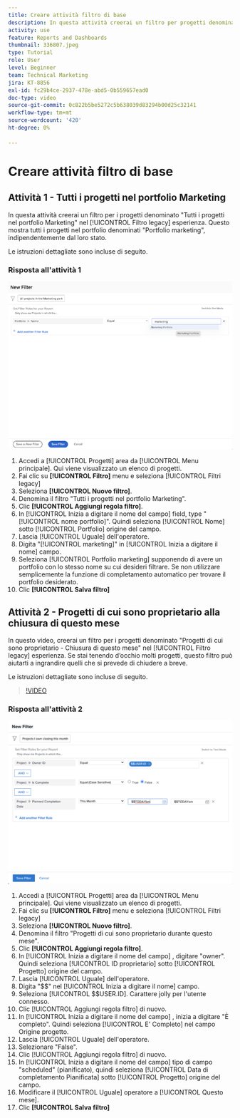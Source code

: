 ```yaml
---
title: Creare attività filtro di base
description: In questa attività creerai un filtro per progetti denominato "Progetti di cui sono Proprietario che chiudono questo mese".
activity: use
feature: Reports and Dashboards
thumbnail: 336807.jpeg
type: Tutorial
role: User
level: Beginner
team: Technical Marketing
jira: KT-8856
exl-id: fc29b4ce-2937-478e-abd5-0b559657ead0
doc-type: video
source-git-commit: 0c822b5be5272c5b638039d83294b00d25c32141
workflow-type: tm+mt
source-wordcount: '420'
ht-degree: 0%

---
```


# Creare attività filtro di base

## Attività 1 - Tutti i progetti nel portfolio Marketing

In questa attività creerai un filtro per i progetti denominato &quot;Tutti i progetti nel portfolio Marketing&quot; nel [!UICONTROL Filtro legacy] esperienza. Questo mostra tutti i progetti nel portfolio denominati &quot;Portfolio marketing&quot;, indipendentemente dal loro stato.

Le istruzioni dettagliate sono incluse di seguito.

### Risposta all&#39;attività 1

![Immagine dello schermo per creare un nuovo filtro](assets/basic-filter-activity-1.png)

1. Accedi a [!UICONTROL Progetti] area da [!UICONTROL Menu principale]. Qui viene visualizzato un elenco di progetti.
1. Fai clic su **[!UICONTROL Filtro]** menu e seleziona [!UICONTROL Filtri legacy]
1. Seleziona **[!UICONTROL Nuovo filtro]**.
1. Denomina il filtro &quot;Tutti i progetti nel portfolio Marketing&quot;.
1. Clic **[!UICONTROL Aggiungi regola filtro]**.
1. In [!UICONTROL Inizia a digitare il nome del campo] field, type &quot;[!UICONTROL nome portfolio]&quot;. Quindi seleziona [!UICONTROL Nome] sotto [!UICONTROL Portfolio] origine del campo.
1. Lascia [!UICONTROL Uguale] dell&#39;operatore.
1. Digita &quot;[!UICONTROL marketing]&quot; in [!UICONTROL Inizia a digitare il nome] campo.
1. Seleziona [!UICONTROL Portfolio marketing] supponendo di avere un portfolio con lo stesso nome su cui desideri filtrare. Se non utilizzare semplicemente la funzione di completamento automatico per trovare il portfolio desiderato.
1. Clic **[!UICONTROL Salva filtro]**

## Attività 2 - Progetti di cui sono proprietario alla chiusura di questo mese

In questo video, creerai un filtro per i progetti denominato &quot;Progetti di cui sono proprietario - Chiusura di questo mese&quot; nel [!UICONTROL Filtro legacy] esperienza. Se stai tenendo d’occhio molti progetti, questo filtro può aiutarti a ingrandire quelli che si prevede di chiudere a breve.

Le istruzioni dettagliate sono incluse di seguito.

>[!VIDEO](https://video.tv.adobe.com/v/336807/?quality=12&learn=on)

### Risposta all&#39;attività 2

![Immagine dello schermo per creare un nuovo filtro](assets/basic-filter-activity-updated-6-15-21.png)

1. Accedi a [!UICONTROL Progetti] area da [!UICONTROL Menu principale]. Qui viene visualizzato un elenco di progetti.
1. Fai clic su **[!UICONTROL Filtro]** menu e seleziona [!UICONTROL Filtri legacy]
1. Seleziona **[!UICONTROL Nuovo filtro]**.
1. Denomina il filtro &quot;Progetti di cui sono proprietario durante questo mese&quot;.
1. Clic **[!UICONTROL Aggiungi regola filtro]**.
1. In [!UICONTROL Inizia a digitare il nome del campo] , digitare &quot;owner&quot;. Quindi seleziona [!UICONTROL ID proprietario] sotto [!UICONTROL Progetto] origine del campo.
1. Lascia [!UICONTROL Uguale] dell&#39;operatore.
1. Digita &quot;$$&quot; nel [!UICONTROL Inizia a digitare il nome] campo.
1. Seleziona [!UICONTROL $$USER.ID]. Carattere jolly per l&#39;utente connesso.
1. Clic [!UICONTROL Aggiungi regola filtro] di nuovo.
1. In [!UICONTROL Inizia a digitare il nome del campo] , inizia a digitare &quot;È completo&quot;. Quindi seleziona [!UICONTROL E&#39; Completo] nel campo Origine progetto.
1. Lascia [!UICONTROL Uguale] dell&#39;operatore.
1. Selezionare &quot;False&quot;.
1. Clic [!UICONTROL Aggiungi regola filtro] di nuovo.
1. In [!UICONTROL Inizia a digitare il nome del campo] tipo di campo &quot;scheduled&quot; (pianificato), quindi seleziona [!UICONTROL Data di completamento Pianificata] sotto [!UICONTROL Progetto] origine del campo.
1. Modificare il [!UICONTROL Uguale] operatore a [!UICONTROL Questo mese].
1. Clic **[!UICONTROL Salva filtro]**
